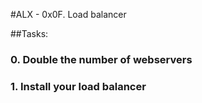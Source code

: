 #ALX - 0x0F. Load balancer

##Tasks:

### 0. Double the number of webservers
### 1. Install your load balancer
